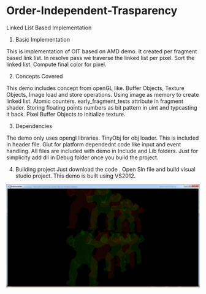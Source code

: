 # Order-Independent-Trasparency
Linked List Based Implementation

1. Basic Implementation

This is implementation of OIT based on AMD demo.
It created per fragment based link list.
In resolve pass we traverse the linked list per pixel.
Sort the linked list.
Compute final color for pixel.

2. Concepts Covered

This demo includes concept from openGL like.
Buffer Objects, Texture Objects, Image load and store operations.
Using image as memory to create linked list.
Atomic counters.
early_fragment_tests attribute in fragment shader.
Storing floating points numbers as bit pattern in uint and typcasting it back.
Pixel Buffer Objects to initialize texture.

3. Dependencies

The demo only uses opengl libraries.
TinyObj for obj loader. This is included in header file.
Glut for platform dependednt code like input and event handling.
All files are included with demo in Include and Lib folders.
Just for simplicity add dll in Debug folder once you build the project.

4. Building project
Just download the code .
Open Sln file and build visual studio project.
This demo is built using VS2012.

![alt tag](https://github.com/PixelClear/Order-Independent-Trasparency/blob/master/OIT.png)
